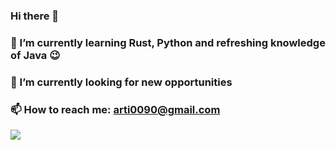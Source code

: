 ### Hi there 👋
### 🌱 I’m currently learning Rust, Python and refreshing knowledge of Java 😉
### 🔭 I’m currently looking for new opportunities
### 📫 How to reach me: arti0090@gmail.com

![](https://komarev.com/ghpvc/?username=arti0090&color=green)

<!--
9
**arti0090/arti0090** is a ✨ _special_ ✨ repository because its `README.md` (this file) appears on your GitHub profile.
10
​
11
Here are some ideas to get you started:
12
​
13
- 🔭 I’m currently working on ...
14
- 🌱 I’m currently learning ...
15
- 👯 I’m looking to collaborate on ...
16
- 🤔 I’m looking for help with ...
17
- 💬 Ask me about ...
18
- 📫 How to reach me: ...
19
- 😄 Pronouns: ...
20
- ⚡ Fun fact: ...
21
-->
